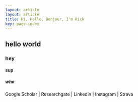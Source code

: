 ```yaml
---
layout: article
layout: article
title: Hi, Hello, Bonjour, I'm Rick
key: page-index
---
```


## hello world

### hey

#### sup

##### who

<p><a href="https://scholar.google.ca/citations?hl=en&user=staAxwMAAAAJ&view_op=list_works&sortby=pubdate" style="text-decoration: none; color:black"><i class="fab fa-google" style="color: #0b8793"></i> Google Scholar</a> | <a href="https://www.researchgate.net/profile/Rick-Liu-7" style="text-decoration: none; color:black"><i class="fab fa-researchgate" style="color: #0b8793"></i> Researchgate</a> | <a href="https://www.linkedin.com/in/rick-liu-b40118122/" style="text-decoration: none; color:black"><i class="fab fa-linkedin" style="color: #0b8793"></i> Linkedin</a> | <a
href="https://www.instagram.com/aerobrick/" style="text-decoration: none; color:black"><i class="fab fa-instagram" style="color: #0b8793"></i> Instagram</a>  | <a
href="https://www.strava.com/athletes/51514447" style="text-decoration: none; color:black"><i class="fab fa-strava" style="color: #0b8793"></i> Strava</a> </p>
